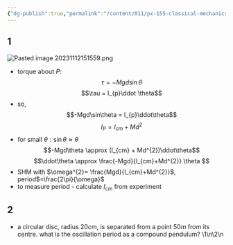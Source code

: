 ```yaml
---
{"dg-publish":true,"permalink":"/content/011/px-155-classical-mechanics-and-special-relativity/classical-mechanics/px-155-e-circular-motion-rotation-of-bodies/px-155-e15-the-compound-pendulum/","noteIcon":"1","created":"2024-10-01T18:27:09.696+01:00","updated":"2024-11-26T19:57:23.418+00:00"}
---
```


## 1
![Pasted image 20231112151559.png](/img/user/pics/Pasted%20image%2020231112151559.png)
- torque about $P:$
$$\tau = -Mg d\sin\theta$$
$$\tau = I_{p}\ddot \theta$$
- so,
$$-Mgd\sin\theta = I_{p}\ddot\theta$$
$$I_{P} = I_{cm} + Md^{2}$$
- for small $\theta: \sin\theta \approx \theta$
$$-Mgd\theta \approx  (I_{cm} + Md^{2})\ddot\theta$$
$$\ddot\theta \approx \frac{-Mgd}{I_{cm}+Md^{2}} \theta
$$
- SHM with $\omega^{2}= \frac{Mgd}{I_{cm}+Md^{2}}$, period$=\frac{2\pi}{\omega}$
- to measure period - calculate $I_{cm}$ from experiment
## 2
- a circular disc, radius $20cm$, is separated from a  point $50m$ from its centre. what is the oscillation period as a compound pendulum?
\1\n\2\n